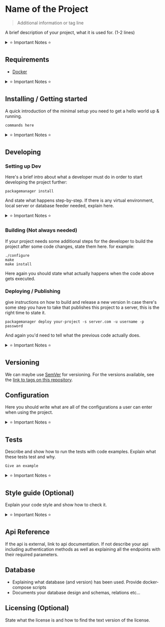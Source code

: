 # Name of the Project

> Additional information or tag line

A brief description of your project, what it is used for. (1-2 lines)

<details>
<summary>⭐ Important Notes ⭐</summary>

- Assume that the developer has basic knowledge of git, the language, and following standards. Remember who this document is for.
- Keep all additional documentaion in a `./_DOCUMENTATION` directory
- Try to keep this lean and concise. Anything more than two pages is difficult to maintain.
- Reference over repetition
  - Identify sources of truth and link out to that - if this code has no control of the output (like an IP address) - don't put the IP address in here.
  - Don't use specific details that need to be maintained.

#### Additional Resources

- [.editorconfig file](https://editorconfig.org/)
- [12 factor apps](https://12factor.net/)
- [Frontend Checklist](https://github.com/thedaviddias/Front-End-Checklist)
- [git submodules](https://git-scm.com/book/en/v2/Git-Tools-Submodules)
- [JavaScript Clean Code Guidelines](https://github.com/ryanmcdermott/clean-code-javascript)
- [language specific code blocks](https://help.github.com/articles/creating-and-highlighting-code-blocks/)
- [Markdown Cheatsheet](https://github.com/adam-p/markdown-here/wiki/Markdown-Cheatsheet)
- [Markdown Reference style link](https://github.com/adam-p/markdown-here/wiki/Markdown-Cheatsheet#links)
- [nvm](https://github.com/creationix/nvm)
- [Or even the frameworks documentation](https://raygun.com/blog/popular-javascript-frameworks/)
- [Project Guidelines](https://github.com/elsewhencode/project-guidelines)
- [Recommended extensions](https://code.visualstudio.com/docs/editor/extension-gallery#_recommended-extensions)

</details>

## Requirements

- [Docker]

<details>
<summary>⭐ Important Notes ⭐</summary>

- Use packages like [Homebrew], [docker], and [asdf]
- List any global installs here - prefer using [asdf] and [homebrew]
- Do not list frameworks and libraries. These should be included as project dependencies. [See Twelve-factor app - Dependencies](https://12factor.net/dependencies)

</details>

## Installing / Getting started

A quick introduction of the minimal setup you need to get a hello world up &
running.

```shell
commands here
```

<details>
<summary>⭐ Important Notes ⭐</summary>

- Here you should say what actually happens when you execute the code above.
- List any global installs and runtime setting here - prefer using [asdf] and [homebrew]
- This should be simple and concise and repeatable.
- Check with the team if Linux/Windows/Mac support is needed.

</details>

## Developing

### Setting up Dev

Here's a brief intro about what a developer must do in order to start developing
the project further:

```shell
packagemanager install
```

And state what happens step-by-step. If there is any virtual environment, local server or database feeder needed, explain here.

<details>
<summary>⭐ Important Notes ⭐</summary>

- This should represent the day-to-day workflow
- this should not list global dependencies

</details>

### Building (Not always needed)

If your project needs some additional steps for the developer to build the
project after some code changes, state them here. for example:

```shell
./configure
make
make install
```

Here again you should state what actually happens when the code above gets
executed.

### Deploying / Publishing

give instructions on how to build and release a new version
In case there's some step you have to take that publishes this project to a
server, this is the right time to state it.

```shell
packagemanager deploy your-project -s server.com -u username -p password
```

And again you'd need to tell what the previous code actually does.

<details>
<summary>⭐ Important Notes ⭐</summary>

- if this uses ci/cd link out to it along with the environments.
- Make use of badges where possible
  - [circleci status-badges](https://circleci.com/docs/2.0/status-badges)
  - [Github Workflow status badge](https://docs.github.com/en/actions/monitoring-and-troubleshooting-workflows/adding-a-workflow-status-badge)

</details>

## Versioning

We can maybe use [SemVer](http://semver.org/) for versioning. For the versions available, see the [link to tags on this repository](/tags).

## Configuration

Here you should write what are all of the configurations a user can enter when using the project.

<details>
<summary>⭐ Important Notes ⭐</summary>

- Note configuration is not secrets.
- Use `.env` and `.env.example`.
- Try to refrain from development and production references - let those values come from the env or the build.

</details>

## Tests

Describe and show how to run the tests with code examples.
Explain what these tests test and why.

```shell
Give an example
```

<details>
<summary>⭐ Important Notes ⭐</summary>

- This is sometimes included in the Developing script. This is fine, however if you are working with code that the sysops team is not familiar with, it's a good idea to split this out to make it more convenient for them.

</details>

## Style guide (Optional)

Explain your code style and show how to check it.

<details>
<summary>⭐ Important Notes ⭐</summary>

- Automation is the ultimate authority. Please only list opinionated and non-automated styles here.
- Use tools to automate as much as possible. Note these need to be project dependencies if they are project dependencies.
- Add notes on how to configure common editors if needed.
- Use `.idea`, `.vscode`, and `.editorconfig` configs to help with setup.
- Use precommit and prepush git hooks to automate rules.
- Keep the customization of the tools to a minimum - the defaults are usually good enough.

</details>

## Api Reference

If the api is external, link to api documentation. If not describe your api including authentication methods as well as explaining all the endpoints with their required parameters.

## Database

- Explaining what database (and version) has been used. Provide docker-compose scripts
- Documents your database design and schemas, relations etc...

## Licensing (Optional)

State what the license is and how to find the text version of the license.

<!-- MARKDOWN REFERENCES -->

[homebrew]: https://brew.sh/
[asdf]: https://asdf-vm.com
[docker]: https://www.docker.com/
